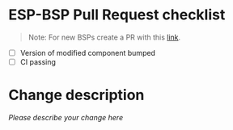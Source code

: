 # ESP-BSP Pull Request checklist

> Note: For new BSPs create a PR with this [link](https://github.com/espressif/esp-bsp/compare/main...my-branch?quick_pull=1&template=pr_template_bsp.md).

- [ ] Version of modified component bumped
- [ ] CI passing

# Change description
_Please describe your change here_
